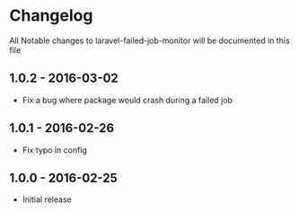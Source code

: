 # Changelog

All Notable changes to laravel-failed-job-monitor will be documented in this file

## 1.0.2 - 2016-03-02

- Fix a bug where package would crash during a failed job 

## 1.0.1 - 2016-02-26

- Fix typo in config

## 1.0.0 - 2016-02-25

- Initial release
